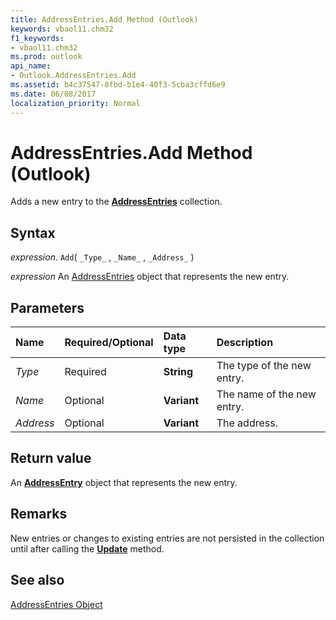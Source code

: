 ```yaml
---
title: AddressEntries.Add Method (Outlook)
keywords: vbaol11.chm32
f1_keywords:
- vbaol11.chm32
ms.prod: outlook
api_name:
- Outlook.AddressEntries.Add
ms.assetid: b4c37547-8fbd-b1e4-40f3-5cba3cffd6e9
ms.date: 06/08/2017
localization_priority: Normal
---
```



# AddressEntries.Add Method (Outlook)

Adds a new entry to the  **[AddressEntries](Outlook.AddressEntries.md)** collection.


## Syntax

_expression_. `Add`( `_Type_` , `_Name_` , `_Address_` )

 _expression_ An [AddressEntries](./Outlook.AddressEntries.md) object that represents the new entry.


## Parameters



|Name|Required/Optional|Data type|Description|
|:-----|:-----|:-----|:-----|
| _Type_|Required| **String**|The type of the new entry.|
| _Name_|Optional| **Variant**|The name of the new entry.|
| _Address_|Optional| **Variant**|The address.|

## Return value

An  **[AddressEntry](Outlook.AddressEntry.md)** object that represents the new entry.


## Remarks

New entries or changes to existing entries are not persisted in the collection until after calling the  **[Update](Outlook.AddressEntry.Update.md)** method.


## See also


[AddressEntries Object](Outlook.AddressEntries.md)

